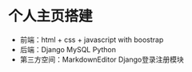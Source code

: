 # 个人主页搭建
* 前端：html + css + javascript with boostrap
* 后端：Django MySQL Python
* 第三方空间：MarkdownEditor Django登录注册模块
